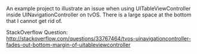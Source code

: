 An example project to illustrate an issue when using UITableViewController inside UINavigationController on tvOS.
There is a large space at the bottom that I cannot get rid of.

StackOverflow Question: http://stackoverflow.com/questions/33767464/tvos-uinavigationcontroller-fades-out-bottom-margin-of-uitableviewcontroller
